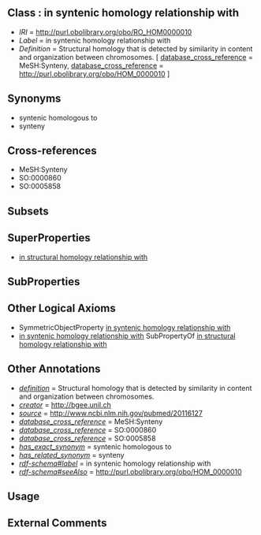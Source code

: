 
## Class : in syntenic homology relationship with

 * *IRI* = http://purl.obolibrary.org/obo/RO_HOM0000010
 * *Label* = in syntenic homology relationship with
 * *Definition* = Structural homology that is detected by similarity in content and organization between chromosomes. [ [database_cross_reference](../../ef/oboInOwl#hasDbXref.md) = MeSH:Synteny, [database_cross_reference](../../ef/oboInOwl#hasDbXref.md) = http://purl.obolibrary.org/obo/HOM_0000010 ]

## Synonyms

 * syntenic homologous to
 * synteny

## Cross-references

 * MeSH:Synteny
 * SO:0000860
 * SO:0005858

## Subsets


## SuperProperties

 * [in structural homology relationship with](../../RO/06/RO_HOM0000006.md)

## SubProperties


## Other Logical Axioms

 * SymmetricObjectProperty [in syntenic homology relationship with](../../RO/10/RO_HOM0000010.md)
 * [in syntenic homology relationship with](../../RO/10/RO_HOM0000010.md) SubPropertyOf [in structural homology relationship with](../../RO/06/RO_HOM0000006.md)

## Other Annotations

 * *[definition](../../IAO/15/IAO_0000115.md)* = Structural homology that is detected by similarity in content and organization between chromosomes.
 * *[creator](../../or/creator.md)* = http://bgee.unil.ch
 * *[source](../../ce/source.md)* = http://www.ncbi.nlm.nih.gov/pubmed/20116127
 * *[database_cross_reference](../../ef/oboInOwl#hasDbXref.md)* = MeSH:Synteny
 * *[database_cross_reference](../../ef/oboInOwl#hasDbXref.md)* = SO:0000860
 * *[database_cross_reference](../../ef/oboInOwl#hasDbXref.md)* = SO:0005858
 * *[has_exact_synonym](../../ym/oboInOwl#hasExactSynonym.md)* = syntenic homologous to
 * *[has_related_synonym](../../ym/oboInOwl#hasRelatedSynonym.md)* = synteny
 * *[rdf-schema#label](../../el/rdf-schema#label.md)* = in syntenic homology relationship with
 * *[rdf-schema#seeAlso](../../so/rdf-schema#seeAlso.md)* = http://purl.obolibrary.org/obo/HOM_0000010

## Usage


## External Comments


